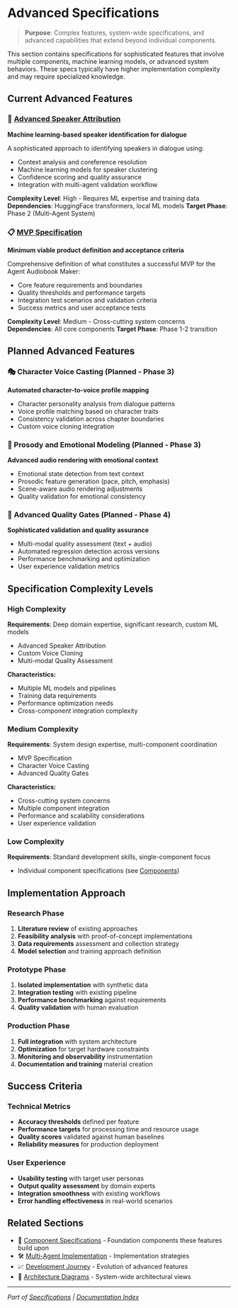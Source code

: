 # Advanced Specifications

> **Purpose**: Complex features, system-wide specifications, and advanced capabilities that extend beyond individual components.

This section contains specifications for sophisticated features that involve multiple components, machine learning models, or advanced system behaviors. These specs typically have higher implementation complexity and may require specialized knowledge.

## Current Advanced Features

### 🧠 [Advanced Speaker Attribution](ADVANCED_SPEAKER_ATTRIBUTION.md)

**Machine learning-based speaker identification for dialogue**

A sophisticated approach to identifying speakers in dialogue using:

- Context analysis and coreference resolution
- Machine learning models for speaker clustering
- Confidence scoring and quality assurance
- Integration with multi-agent validation workflow

**Complexity Level**: High - Requires ML expertise and training data **Dependencies**: HuggingFace transformers, local ML models **Target Phase**: Phase 2 (Multi-Agent System)

### 📋 [MVP Specification](MVP_SPECIFICATION.md)

**Minimum viable product definition and acceptance criteria**

Comprehensive definition of what constitutes a successful MVP for the Agent Audiobook Maker:

- Core feature requirements and boundaries
- Quality thresholds and performance targets
- Integration test scenarios and validation criteria
- Success metrics and user acceptance tests

**Complexity Level**: Medium - Cross-cutting system concerns **Dependencies**: All core components **Target Phase**: Phase 1-2 transition

## Planned Advanced Features

### 🎭 Character Voice Casting (Planned - Phase 3)

**Automated character-to-voice profile mapping**

- Character personality analysis from dialogue patterns
- Voice profile matching based on character traits
- Consistency validation across chapter boundaries
- Custom voice cloning integration

### 🎵 Prosody and Emotional Modeling (Planned - Phase 3)

**Advanced audio rendering with emotional context**

- Emotional state detection from text context
- Prosodic feature generation (pace, pitch, emphasis)
- Scene-aware audio rendering adjustments
- Quality validation for emotional consistency

### 🔧 Advanced Quality Gates (Planned - Phase 4)

**Sophisticated validation and quality assurance**

- Multi-modal quality assessment (text + audio)
- Automated regression detection across versions
- Performance benchmarking and optimization
- User experience validation metrics

## Specification Complexity Levels

### High Complexity

**Requirements**: Deep domain expertise, significant research, custom ML models

- Advanced Speaker Attribution
- Custom Voice Cloning
- Multi-modal Quality Assessment

**Characteristics:**

- Multiple ML models and pipelines
- Training data requirements
- Performance optimization needs
- Cross-component integration complexity

### Medium Complexity

**Requirements**: System design expertise, multi-component coordination

- MVP Specification
- Character Voice Casting
- Advanced Quality Gates

**Characteristics:**

- Cross-cutting system concerns
- Multiple component integration
- Performance and scalability considerations
- User experience validation

### Low Complexity

**Requirements**: Standard development skills, single-component focus

- Individual component specifications (see [Components](../components/README.md))

## Implementation Approach

### Research Phase

1. **Literature review** of existing approaches
1. **Feasibility analysis** with proof-of-concept implementations
1. **Data requirements** assessment and collection strategy
1. **Model selection** and training approach definition

### Prototype Phase

1. **Isolated implementation** with synthetic data
1. **Integration testing** with existing pipeline
1. **Performance benchmarking** against requirements
1. **Quality validation** with human evaluation

### Production Phase

1. **Full integration** with system architecture
1. **Optimization** for target hardware constraints
1. **Monitoring and observability** instrumentation
1. **Documentation and training** material creation

## Success Criteria

### Technical Metrics

- **Accuracy thresholds** defined per feature
- **Performance targets** for processing time and resource usage
- **Quality scores** validated against human baselines
- **Reliability measures** for production deployment

### User Experience

- **Usability testing** with target user personas
- **Output quality assessment** by domain experts
- **Integration smoothness** with existing workflows
- **Error handling effectiveness** in real-world scenarios

## Related Sections

- 📝 [Component Specifications](../components/README.md) - Foundation components these features build upon
- 🛠️ [Multi-Agent Implementation](../../03-implementation/multi-agent/README.md) - Implementation strategies
- 📈 [Development Journey](../../05-development/journey/README.md) - Evolution of advanced features
- 🎨 [Architecture Diagrams](../../04-diagrams/architecture/) - System-wide architectural views

______________________________________________________________________

*Part of [Specifications](../README.md) | [Documentation Index](../../README.md)*
